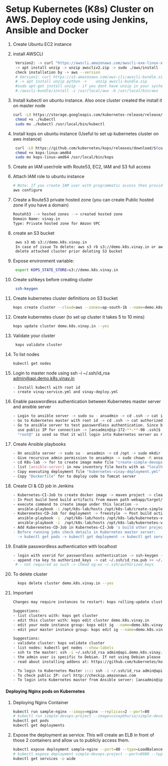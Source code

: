 # Setup Kubernetes (K8s) Cluster on AWS. Deploy code using Jenkins, Ansible and Docker


1. Create Ubuntu EC2 instance
1. install AWSCLI
   ```sh
    Version2: -> curl "https://awscli.amazonaws.com/awscli-exe-linux-x86_64.zip" -o "awscliv2.zip"
    -> apt install unzip -> unzip awscliv2.zip -> sudo ./aws/install
    check installation by -> aws --version
    # Version1: curl https://s3.amazonaws.com/aws-cli/awscli-bundle.zip -o awscli-bundle.zip
    # -> apt install unzip python ->    unzip awscli-bundle.zip
    #sudo apt-get install unzip - if you dont have unzip in your system
    #./awscli-bundle/install -i /usr/local/aws -b /usr/local/bin/aws
    ```

1. Install kubectl on ubuntu instance. Also once cluster created the install it on master node
   ```sh
   curl -LO https://storage.googleapis.com/kubernetes-release/release/$(curl -s https://storage.googleapis.com/kubernetes-release/release/stable.txt)/bin/linux/amd64/kubectl
    chmod +x ./kubectl
    sudo mv ./kubectl /usr/local/bin/kubectl
   ```

1. Install kops on ubuntu instance (Useful to set up kubernetes cluster on aws instance)
   ```sh
    curl -LO https://github.com/kubernetes/kops/releases/download/$(curl -s https://api.github.com/repos/kubernetes/kops/releases/latest | grep tag_name | cut -d '"' -f 4)/kops-linux-amd64
    chmod +x kops-linux-amd64
    sudo mv kops-linux-amd64 /usr/local/bin/kops
    ```
1. Create an IAM user/role  with Route53, EC2, IAM and S3 full access

1. Attach IAM role to ubuntu instance
   ```sh
   # Note: If you create IAM user with programmatic access then provide Access keys. Otherwise region information is enough
   aws configure
    ```

1. Create a Route53 private hosted zone (you can create Public hosted zone if you have a domain)
   ```sh
   Routeh53 --> hosted zones --> created hosted zone  
   Domain Name: vinay.in
   Type: Private hosted zone for Amzon VPC
   ```

1. create an S3 bucket
   ```sh
    aws s3 mb s3://demo.k8s.vinay.in
    In case of issue To delete: aws s3 rb s3://demo.k8s.vinay.in or aws s3 rb s3://demo.k8s.vinay.in --force
    delete attached cluster prior deleting S3 bucket 
   ```
1. Expose environment variable:
   ```sh
    export KOPS_STATE_STORE=s3://demo.k8s.vinay.in
   ```

1. Create sshkeys before creating cluster
   ```sh
    ssh-keygen
   ```

1. Create kubernetes cluster definitions on S3 bucket
   ```sh
   kops create cluster --cloud=aws --zones=ap-south-1b --name=demo.k8s.vinay.in --dns-zone=vinay.in --dns private 
    ```

1. Create kubernetes cluser (to set up cluster it takes 5 to 10 mins)
    ```sh
    kops update cluster demo.k8s.vinay.in --yes
    ```

1. Validate your cluster
     ```sh
      kops validate cluster
    ```

1. To list nodes
   ```sh
   kubectl get nodes
   ```
1. Login to master node using ssh -i ~/.ssh/id_rsa admin@api.demo.k8s.vinay.in
   ```sh
   - Install kubectl with root id
   - create vinay-service.yml and vinay-deploy.yml
   ```
   
1. Enable passwordless authentication between Kubernetes master server and ansible server
   ```sh
   - Login to ansible server -> sudo su - ansadmin -> cd .ssh -> cat id_rsa.pub -> Copy the rsa key
   - Go to Kubernetes master with root id -> cd .ssh -> cat authorized_keys -> append the rsa key to "cat >> authorized_keys"
   - Go to ansible server to test passwordless authentication. Since both machines on different VPCs so 
     use public IP for connection -> [ansadmin@ip-172-**-**-98 .ssh]$ ssh -i id_rsa root@"KubernetesMasterPublicIP" 
     "root@" is used so that it will login into Kubernetes server as root user
   ```
   
1. Create Ansible playbooks
   ```sh
   - On ansible server -> sudo su - ansadmin -> cd /opt -> sudo mkdir k8s-lab
   - Give recursive admin permission to ansadmin -> sudo chown -R ansadmin:ansadmin /opt/k8s-lab
   - cd K8s-lab -> for to create image make file "create-simple-devops-image.yml" 
   - list [ansible-server] in new inventory file hosts with as "localhost" and [kubernetes] with "KubernetesMasterPublicIP"
   - Copy executing deployment file "kubernetes-vinay-deployment.yml" and initiate service file "kubernetes-vinay-service.yml"
   - Copy "Dockerfile" for to deploy code to Tomcat server

1. Create CI & CD job in Jenkins
   ```sh
   - Kubernetes-CI-Job to create docker image -> maven project -> clean install package 
   - In Post build Send build artifacts from maven path webapp/target/*.war to ansible server -> remote directory //opt//k8s-lab
   - execute command to create image under this location -> 
     ansible-playbook -i /opt/k8s-lab/hosts /opt/k8s-lab/create-simple-devops-image.yml;
   - Kuberenetes-CD-Job for deployment -> freestyle -> Post build action on ansible server -> send build artifacts to ssh
     ansible-playbook -i  /opt/k8s-lab/hosts /opt/k8s-lab/kubernetes-vinay-deployment.yml;
     ansible-playbook -i  /opt/k8s-lab/hosts /opt/k8s-lab/kubernetes-vinay-service.yml;
   - Add Kuberenetes-CD-Job in Kubernetes-CI-Job 's build other projects on stable build
   - Before running jobs check details in Kubernetes master server:
     -> kubectl get pods -> kubectl get deployment -> kubectl get services

1. Enable passwordless authentication with localhost
   ```sh
   - login with userid for passwordless authentication -> ssh-keygen -> cd .ssh -> cat id_rsa.pub
   - append rsa key to authorized_keys -> cat ~/.ssh/id_rsa.pub >> ~/.ssh/authorized_keys
    # - not required as such -> chmod og-wx ~/.ssh/authorized_keys 
   ```
   
1. To delete cluster
   ```sh
     kops delete cluster demo.k8s.vinay.in --yes
   ```
1. Important
   ```sh
   Changes may require instances to restart: kops rolling-update cluster
   
   Suggestions:
   - list clusters with: kops get cluster
   - edit this cluster with: kops edit cluster demo.k8s.vinay.in
   - edit your node instance group: kops edit ig --name=demo.k8s.vinay.in nodes
   - edit your master instance group: kops edit ig --name=demo.k8s.vinay.in master-ap-southeast-1b
   
   Suggestions:
   - validate cluster: kops validate cluster
   - list nodes: kubectl get nodes --show-labels
   - ssh to the master: ssh -i ~/.ssh/id_rsa admin@api.demo.k8s.vinay.in
   - the admin user is specific to Debian. If not using Debian please use the appropriate user based on your OS.
   - read about installing addons at: https://github.com/kubernetes/kops/blob/master/docs/operations/addons.md.
   
   - To login to Kubernetes Master :::: ssh -i ~/.ssh/id_rsa admin@api.dev.k8s.vinay.in
   - To check public IP: curl http://checkip.amazonaws.com
   - To login into Kubernetes master from Ansible server: [ansadmin@ip-172-**-**-98 .ssh]$ ssh -i id_rsa root@"PublicIP"
   ```
  
#### Deploying Nginx pods on Kubernetes

1. Deploying Nginx Container
    ```sh
    kubectl run sample-nginx --image=nginx --replicas=2 --port=80
    # kubectl run simple-devops-project --image=vinaybhuria/simple-devops-image --replicas=2 --port=8080
    kubectl get pods
    kubectl get deployments
   ```
1. Expose the deployment as service. This will create an ELB in front of those 2 containers and allow us to publicly access them.
   ```sh
   kubectl expose deployment sample-nginx --port=80 --type=LoadBalancer
   # kubectl expose deployment simple-devops-project --port=8080 --type=LoadBalancer
   kubectl get services -o wide
   ```
